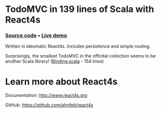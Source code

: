 # TodoMVC in 139 lines of Scala with React4s

### [Source code](https://github.com/Ahnfelt/react4s-todomvc/blob/master/src/main/scala/com/github/ahnfelt/react4s/todomvc/TodoApp.scala) • [Live demo](http://react4s.org/todomvc/) 

Written in ideomatic React4s. Includes persistence and simple routing. 

Surprisingly, the smallest TodoMVC in the officital collection seems to be another Scala library! ([Binding.scala](http://todomvc.com/examples/binding-scala/#/) - 154 lines)


# Learn more about React4s

Documentation: http://www.react4s.org

GitHub: https://github.com/ahnfelt/react4s
